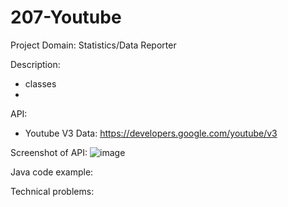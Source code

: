 # 207-Youtube


Project Domain: Statistics/Data Reporter

Description:
- classes
- 

API:
- Youtube V3 Data: https://developers.google.com/youtube/v3

Screenshot of API:
![image](https://github.com/caratooo/207-Youtube/assets/107289876/da0e34c7-2f15-4e7e-a945-0180750a32a7)


Java code example:

Technical problems:
